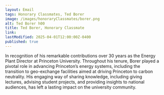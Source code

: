 ```yaml
---
layout: Email
tags: Honorary Classmates, Ted Borer
image: /images/honoraryClassmates/borer.png
alt: Ted Borer h00
title: Ted Borer, Honorary Classmate
link: 
lastModified: 2025-04-01T12:00:00Z-0400
published: true
---
```

In recognition of his remarkable contributions over 30 years as the Energy Plant Director at Princeton University. Throughout his tenure, Borer played a pivotal role in advancing Princeton’s energy systems, including the transition to geo-exchange facilities aimed at driving Princeton to carbon neutrality. His engaging way of sharing knowledge, including giving lectures, advising student projects, and providing insights to national audiences, has left a lasting impact on the university community.
